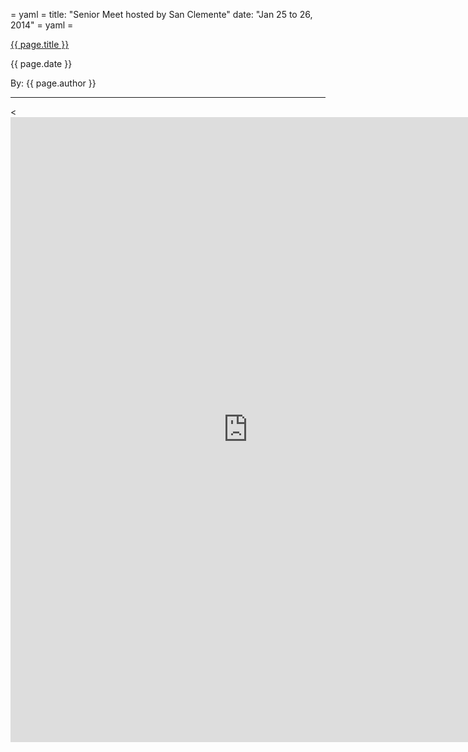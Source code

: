 = yaml =
title: "Senior Meet hosted by San Clemente"
date: "Jan 25 to 26, 2014"
= yaml =

<a href="{{ page.url }}" class='postTitleLink'><p class='postTitle'>{{ page.title }}</p></a>
<p class='postPublished'>{{ page.date }}</p>
<p class='postAuthor'>By: {{ page.author }}</p>
<hr>

<<iframe src="https://docs.google.com/forms/d/1VBchb2n-0IrThCNdVbaCcdPWGiynlnB8Sm8CwhqGh2k/viewform?embedded=true" width="760" height="1000" frameborder="0" marginheight="0" marginwidth="0">Loading...</iframe>